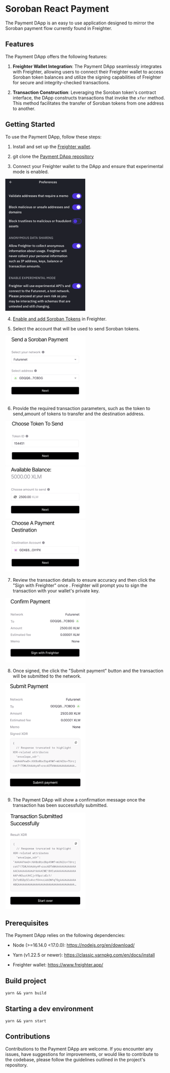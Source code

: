 # Soroban React Payment

The Payment DApp is an easy to use application designed to mirror the Soroban payment flow currently found in Freighter. 

## Features 

The Payment DApp offers the following features:

1. **Freighter Wallet Integration**: The Payment DApp seamlessly integrates with Freighter, allowing users to connect their Freighter wallet to access Soroban token balances and utilize the signing capabilities of Freighter for secure and integrity-checked transactions.

2. **Transaction Construction**: Leveraging the Soroban token's contract interface, the DApp constructs transactions that invoke the `xfer` method. This method facilitates the transfer of Soroban tokens from one address to another.

## Getting Started

To use the Payment DApp, follow these steps:

1. Install and set up the [Freighter wallet](https://www.freighter.app/).

2. git clone the [Payment DApp repository]()

3. Connect your Freighter wallet to the DApp and ensure that experimental mode is enabled.

<img src = "./public/freighter_settings.png" width="50%" height="50%"/>

4. [Enable and add Soroban Tokens](https://soroban.stellar.org/docs/getting-started/connect-freighter-wallet#enable-soroban-tokens) in Freighter.

5. Select the account that will be used to send Soroban tokens.

<img src = "./public/account_selection.png" width="50%" height="50%"/>

6. Provide the required transaction parameters, such as the token to send,amount of tokens to transfer and the destination address.


<img src = "./public/token_select.png" width="50%" height="50%"/>
<br/>
<img src = "./public/send_amount.png" width="50%" height="50%"/>
<br/>
<img src = "./public/destination.png" width="50%" height="50%"/>


7. Review the transaction details to ensure accuracy and then click the "Sign with Freighter" once  . Freighter will prompt you to sign the transaction with your wallet's private key. 

<img src = "./public/confirm.png" width="50%" height="50%"/>

8. Once signed, the click the "Submit payment" button and the transaction will be submitted to the network.

<img src = "./public/submit_tx.png" width="50%" height="50%"/>

9. The Payment DApp will show a confirmation message once the transaction has been successfully submitted.

<img src = "./public/tx_success.png" width="50%" height="50%"/>

## Prerequisites

The Payment DApp relies on the following dependencies:
- Node (>=16.14.0 <17.0.0): https://nodejs.org/en/download/

- Yarn (v1.22.5 or newer): https://classic.yarnpkg.com/en/docs/install

- Freighter wallet: https://www.freighter.app/

## Build project

```
yarn && yarn build
```

## Starting a dev environment

```
yarn && yarn start
```

## Contributions

Contributions to the Payment DApp are welcome. If you encounter any issues, have suggestions for improvements, or would like to contribute to the codebase, please follow the guidelines outlined in the project's repository.

